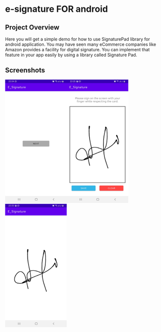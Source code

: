 # e-signature FOR android

## Project Overview
Here you will get a simple demo for how to use SignaturePad library for android application.
You may have seen many eCommerce companies like Amazon provides a facility for digital signature. You can implement that feature in your app easily by using a library called Signature Pad.

## Screenshots

<img src="screenshots/Screenshot_20210730-222449_E_Signature.jpg" alt="alt text" width="200" height="400" margin="10"><img src="screenshots/Screenshot_20210730-222506_E_Signature.jpg" alt="alt text" width="200" height="400"><img src="screenshots/Screenshot_20210730-222515_E_Signature.jpg" alt="alt text" width="200" height="400">



